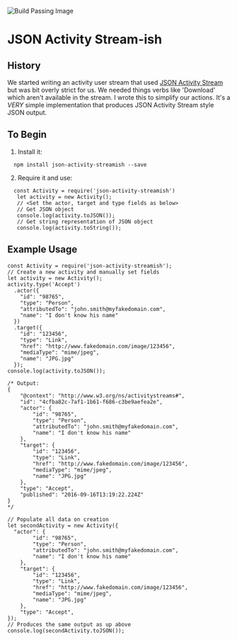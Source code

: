 ![Build Passing Image](https://travis-ci.org/slooker/json-activity-streamish.svg?branch=master)

# JSON Activity Stream-ish

## History ##

We started writing an activity user stream that used [JSON Activity Stream](http://activitystrea.ms) but was  bit overly strict for us.  We needed things verbs like 'Download' which aren't available in the stream.  I wrote this to simplify our actions.  It's a *VERY* simple implementation that produces JSON Activity Stream style JSON output.

## To Begin ##

1.  Install it:
```
  npm install json-activity-streamish --save
```

2.  Require it and use:
```
  const Activity = require('json-activity-streamish')
   let activity = new Activity();
   // <Set the actor, target and type fields as below>
   // Get JSON object
   console.log(activity.toJSON());
   // Get string representation of JSON object
   console.log(activity.toString());
```

## Example Usage ##

```
const Activity = require('json-activity-streamish');
// Create a new activity and manually set fields
let activity = new Activity();
activity.type('Accept')
  .actor({
    "id": "98765",
    "type": "Person",
    "attributedTo": "john.smith@myfakedomain.com",
    "name": "I don't know his name"
  })
  .target({
    "id": "123456",
    "type": "Link",
    "href": "http://www.fakedomain.com/image/123456",
    "mediaType": "mime/jpeg",
    "name": "JPG.jpg"
  });
console.log(activity.toJSON());

/* Output:
{
	"@context": "http://www.w3.org/ns/activitystreams#",
	"id": "4cfba82c-7af1-1b61-f686-c3be9aefea2e",
	"actor": {
		"id": "98765",
		"type": "Person",
		"attributedTo": "john.smith@myfakedomain.com",
		"name": "I don't know his name"
	},
	"target": {
		"id": "123456",
		"type": "Link",
		"href": "http://www.fakedomain.com/image/123456",
		"mediaType": "mime/jpeg",
		"name": "JPG.jpg"
	},
	"type": "Accept",
	"published": "2016-09-16T13:19:22.224Z"
}
*/

// Populate all data on creation
let secondActivity = new Activity({
  "actor": {
		"id": "98765",
		"type": "Person",
		"attributedTo": "john.smith@myfakedomain.com",
		"name": "I don't know his name"
	},
	"target": {
		"id": "123456",
		"type": "Link",
		"href": "http://www.fakedomain.com/image/123456",
		"mediaType": "mime/jpeg",
		"name": "JPG.jpg"
	},
	"type": "Accept",  
});
// Produces the same output as up above
console.log(secondActivity.toJSON());

```
